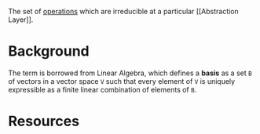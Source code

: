 The set of [operations](Operation.md) which are irreducible at a particular [[Abstraction Layer]]. 

# Background
The term is borrowed from Linear Algebra, which defines a **basis** as a set `B` of vectors in a vector space `V` such that every element of `V` is uniquely expressible as a finite linear combination of elements of `B`. 

# Resources
